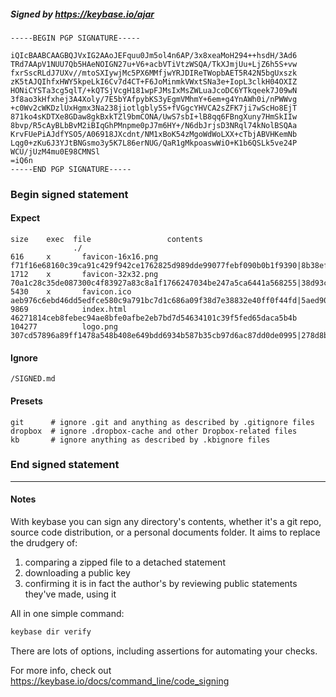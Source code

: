 ##### Signed by https://keybase.io/ajar
```
-----BEGIN PGP SIGNATURE-----

iQIcBAABCAAGBQJVxIG2AAoJEFquu0Jm5ol4n6AP/3x8xeaMoH294++hsdH/3Ad6
TRd7AApV1NUU7Qb5HAeNOIGN27u+V6+acbVTiVtzWSQA/TkXJmjUu+LjZ6h5S+vw
fxrSscRLdJ7UXv//mtoSXIywjMc5PX6MMfjwYRJDIReTWopbAET5R42N5bgUxszk
zK5tAJQIhfxHWY5kpeLkI6Cv7d4CT+F6JoMinmkVWxtSNa3e+IopL3clkH04OXIZ
HONiCYSTa3cg5qlT/+kQTSjVcgH181wpFJMsIxMsZWLuaJcoDC6YTkqeek7J09wN
3f8ao3kHfxhej3A4Xoly/7E5bYAfpybKS3yEgmVMhmY+6em+g4YnAWh0i/nPWWvg
+c0Wv2cWKDzlUxHgmx3Na238jiotlgbly5S+fVGgcYHVCA2sZFK7ji7wScHo8EjT
871ko4sKDTXe8GDaw8gkBxkTZl9bmCONA/UwS7sbI+lB8qq6FBngXuny7HmSkIIw
8bvp/R5cAyBLbBvM2iBIqGhPMnpme0pJ7m6HY+/N6dbJrjsD3NRql74kNolBSQAa
KrvFUePiAJdfYSO5/A06918JXcdnt/NM1xBoK54zMgoWdWoLXX+cTbjABVHKemNb
Lqg0+zKu6J3YJtBNGsmo3y5K7L86erNUG/QaR1gMkpoaswWiO+K1b6QSLk5ve24P
WCU/jUzM4mu0E98CMNSl
=iQ6n
-----END PGP SIGNATURE-----

```

<!-- END SIGNATURES -->

### Begin signed statement 

#### Expect

```
size    exec  file                 contents                                                                                                                         
              ./                                                                                                                                                    
616     x       favicon-16x16.png  f71f16e68160c39ca91c429f942ce1762825d989dde99077febf090b0b1f9390|8b38ef7d2dc826d4036c28b6931eafe12a5aec4282d1e5e22a33683092c2189f
1712    x       favicon-32x32.png  70a1c28c35de087300c4f83927a83c8a1f1766247034be247a5ca6441a568255|38d93c6c41eaf2aa4f76dadffc05fa21c195fa63803cbbb412372a34b2b66649
5430    x       favicon.ico        aeb976c6ebd46dd5edfce580c9a791bc7d1c686a09f38d7e38832e40ff0f44fd|5aed90d09c63492e8f38174cf7a6d5d5f8365ee7aabd857aef87369689de829b
9869            index.html         46271814ceb8febec94ae8bfe0afbe2eb7bd7d54634101c39f5fed65daca5b4b                                                                 
104277          logo.png           307cd57896a89ff1478a548b408e649bdd6934b587b35cb97d6ac87dd0de0995|278d8bb27d0b8ce9cd6d646991af6c77ce8c94ac94e7fe33ac78bf6788ba37bf
```

#### Ignore

```
/SIGNED.md
```

#### Presets

```
git      # ignore .git and anything as described by .gitignore files
dropbox  # ignore .dropbox-cache and other Dropbox-related files    
kb       # ignore anything as described by .kbignore files          
```

<!-- summarize version = 0.0.9 -->

### End signed statement

<hr>

#### Notes

With keybase you can sign any directory's contents, whether it's a git repo,
source code distribution, or a personal documents folder. It aims to replace the drudgery of:

  1. comparing a zipped file to a detached statement
  2. downloading a public key
  3. confirming it is in fact the author's by reviewing public statements they've made, using it

All in one simple command:

```bash
keybase dir verify
```

There are lots of options, including assertions for automating your checks.

For more info, check out https://keybase.io/docs/command_line/code_signing